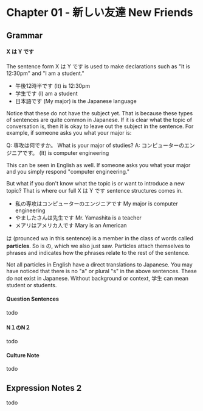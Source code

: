 # Chapter 01 - 新しい友達 New Friends

## Grammar

#### X は Y です

The sentence form X は Y です is used to make declarations such as "It is 12:30pm" and "I am a student."

* 午後12時半です 				(It) is 12:30pm
* 学生です 							(I) am a student
* 日本語です 						(My major) is the Japanese language

Notice that these do not have the subject yet. That is because these types of sentences are quite common in Japanese. If it is clear what the topic of conversation is, then it is okay to leave out the subject in the sentence. For example, if someone asks you what your major is:

Q: 専攻は何ですか。							What is your major of studies?
A: コンピューターのエンジニアです。			(It) is computer engineering

This can be seen in English as well. If someone asks you what your major and you simply respond "computer engineering."

But what if you don't know what the topic is or want to introduce a new topic? That is where our full X は Y です sentence structures comes in.

 * 私の専攻はコンピューターのエンジニアです		My major is computer engineering
 * やましたさんは先生です										Mr. Yamashita is a teacher
 * メアリはアメリカ人です										Mary is an American

は (prounced wa in this sentence) is a member in the class of words called **particles**. So is の, which we also just saw. Particles attach themselves to phrases and indicates how the phrases relate to the rest of the sentence.

Not all particles in English have a direct translations to Japanese. You may have noticed that there is no "a" or plural "s" in the above sentences. These do not exist in Japanese. Without background or context, 学生 can mean student or students.

#### Question Sentences

todo

#### N１のN２

todo

#### Culture Note

todo

## Expression Notes 2

todo
